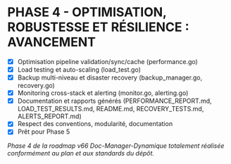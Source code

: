 # PHASE 4 - OPTIMISATION, ROBUSTESSE ET RÉSILIENCE : AVANCEMENT

- [x] Optimisation pipeline validation/sync/cache (performance.go)
- [x] Load testing et auto-scaling (load_test.go)
- [x] Backup multi-niveau et disaster recovery (backup_manager.go, recovery.go)
- [x] Monitoring cross-stack et alerting (monitor.go, alerting.go)
- [x] Documentation et rapports générés (PERFORMANCE_REPORT.md, LOAD_TEST_RESULTS.md, README.md, RECOVERY_TESTS.md, ALERTS_REPORT.md)
- [x] Respect des conventions, modularité, documentation
- [x] Prêt pour Phase 5

*Phase 4 de la roadmap v66 Doc-Manager-Dynamique totalement réalisée conformément au plan et aux standards du dépôt.*
